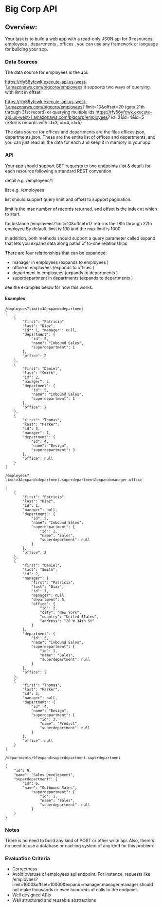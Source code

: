 Big Corp API
===============

Overview:
------------

Your task is to build a web app with a read-only JSON api for 3
resources, employees , departments , offices , you can use any framework 
or language for building your app.

### Data Sources

The data source for employees is the api:

https://rfy56yfcwk.execute-api.us-west-1.amazonaws.com/bigcorp/employees
it supports two ways of querying, with limit in offset

https://rfy56yfcwk.execute-api.us-west-1.amazonaws.com/bigcorp/employees?
limit=10&offset=20 (gets 21th through 31st record) or querying multiple ids
https://rfy56yfcwk.execute-api.us-west-1.amazonaws.com/bigcorp/employees?
id=3&id=4&id=5 (returns records with id=3, id=4, id=5)

The data source for offices and departments are the files offices.json, 
departments.json. These are the entire list of offices and departments, 
and you can just read all the data for each and keep it in memory in your app.


### API

Your app should support GET requests to two endpoints (list & detail) 
for each resource following a standard REST convention

detail e.g. /employees/1

list e.g. /employees

list should support query limit and offset to support pagination.

limit is the max number of records returned, and offset is the index at which to start.

for instance /employees?limit=10&offset=17 returns the 18th through 27th employee By
default, limit is 100 and the max limit is 1000

in addition, both methods should support a query parameter called expand that 
lets you expand data along paths of to-one relationships

There are four relationships that can be expanded:
- manager in employees (expands to employees )
- office in employees (expands to offices )
- department in employees (expands to departments )
- superdepartment in departments (expands to departments )

see the examples below for how this works.

#### Examples

    /employees?limit=3&expand=department
    [
        {
            "first": "Patricia",
            "last": "Diaz",
            "id": 1, "manager": null,
            "department": {
                "id": 5,
                "name": "Inbound Sales",
                "superdepartment": 1
            },
            "office": 2
        }, 
        {
            "first": "Daniel",
            "last": "Smith",
            "id": 2,
            "manager": 2,
            "department": {
                "id": 5,
                "name": "Inbound Sales",
                "superdepartment": 1
            },
            "office": 2
        }, 
        {
            "first": "Thomas",
            "last": "Parker",
            "id": 3,
            "manager": 1,
            "department": {
                "id": 4,
                "name": "Design",
                "superdepartment": 3
            },
            "office": null
        }
    ]

    /employees?limit=3&expand=department.superdepartment&expand=manager.office

    [   
        {
            "first": "Patricia",
            "last": "Diaz",
            "id": 1,
            "manager": null,
            "department": {
                "id": 5,
                "name": "Inbound Sales",
                "superdepartment": {
                    "id": 1,
                    "name": "Sales",
                    "superdepartment": null
                }
            },
            "office": 2
        }, 
        {
            "first": "Daniel",
            "last": "Smith",
            "id": 2,
            "manager": {
                "first": "Patricia",
                "last": "Diaz",
                "id": 1,
                "manager": null,
                "department": 5,
                "office": {
                    "id": 2,
                    "city": "New York",
                    "country": "United States",
                    "address": "20 W 34th St"
                }
            },
            "department": {
                "id": 5,
                "name": "Inbound Sales",
                "superdepartment": {
                    "id": 1,
                    "name": "Sales",
                    "superdepartment": null
                }
            },
            "office": 2
        }, 
        {
            "first": "Thomas",
            "last": "Parker",
            "id": 3,
            "manager": null,
            "department": {
                "id": 4,
                "name": "Design",
                "superdepartment": {
                    "id": 3,
                    "name": "Product",
                    "superdepartment": null
                }
            },
            "office": null
        }
    ]

    /departments/9?expand=superdepartment.superdepartment

    {
        "id": 9,
        "name": "Sales Development",
        "superdepartment": {
            "id": 6,
            "name": "Outbound Sales",
                "superdepartment": {
                    "id": 1,
                    "name": "Sales",
                    "superdepartment": null
                }
        }
    }


### Notes

There is no need to build any kind of POST or other write api. Also, there's no 
need to use a database or caching system of any kind for this problem.

### Evaluation Criteria
- Correctness
- Avoid overuse of employees api endpoint. For instance, requests like /employees?
limit=1000&offset=10000&expand=manager.manager.manager should not make thousands or
even hundreds of calls to the endpoint.
- Well designed APIs
- Well structured and reusable abstractions